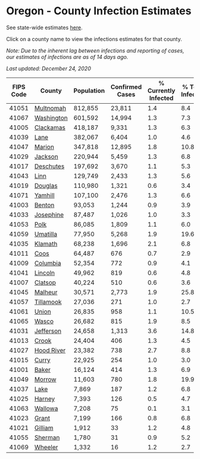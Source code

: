 # Oregon - County Infection Estimates

See state-wide estimates [here](/infections/us-or).

Click on a county name to view the infections estimates for that county.

*Note: Due to the inherent lag between infections and reporting of cases, our estimates of infections are as of 14 days ago.*

*Last updated: December 24, 2020*

|   FIPS Code |                   County |   Population |   Confirmed Cases |   % Currently Infected |   % Total Infected |
|-------------|--------------------------|--------------|-------------------|------------------------|--------------------|
|       41051 |   [Multnomah](multnomah) |      812,855 |            23,811 |                    1.4 |                8.4 |
|       41067 | [Washington](washington) |      601,592 |            14,994 |                    1.3 |                7.3 |
|       41005 |   [Clackamas](clackamas) |      418,187 |             9,331 |                    1.3 |                6.3 |
|       41039 |             [Lane](lane) |      382,067 |             6,404 |                    1.0 |                4.6 |
|       41047 |         [Marion](marion) |      347,818 |            12,895 |                    1.8 |               10.8 |
|       41029 |       [Jackson](jackson) |      220,944 |             5,459 |                    1.3 |                6.8 |
|       41017 |   [Deschutes](deschutes) |      197,692 |             3,670 |                    1.1 |                5.3 |
|       41043 |             [Linn](linn) |      129,749 |             2,433 |                    1.3 |                5.6 |
|       41019 |       [Douglas](douglas) |      110,980 |             1,321 |                    0.6 |                3.4 |
|       41071 |       [Yamhill](yamhill) |      107,100 |             2,476 |                    1.3 |                6.6 |
|       41003 |         [Benton](benton) |       93,053 |             1,244 |                    0.9 |                3.9 |
|       41033 |   [Josephine](josephine) |       87,487 |             1,026 |                    1.0 |                3.3 |
|       41053 |             [Polk](polk) |       86,085 |             1,809 |                    1.1 |                6.0 |
|       41059 |     [Umatilla](umatilla) |       77,950 |             5,268 |                    1.9 |               19.6 |
|       41035 |       [Klamath](klamath) |       68,238 |             1,696 |                    2.1 |                6.8 |
|       41011 |             [Coos](coos) |       64,487 |               676 |                    0.7 |                2.9 |
|       41009 |     [Columbia](columbia) |       52,354 |               772 |                    0.9 |                4.1 |
|       41041 |       [Lincoln](lincoln) |       49,962 |               819 |                    0.6 |                4.8 |
|       41007 |       [Clatsop](clatsop) |       40,224 |               510 |                    0.6 |                3.6 |
|       41045 |       [Malheur](malheur) |       30,571 |             2,773 |                    1.9 |               25.8 |
|       41057 |   [Tillamook](tillamook) |       27,036 |               271 |                    1.0 |                2.7 |
|       41061 |           [Union](union) |       26,835 |               958 |                    1.1 |               10.5 |
|       41065 |           [Wasco](wasco) |       26,682 |               815 |                    1.9 |                8.5 |
|       41031 |   [Jefferson](jefferson) |       24,658 |             1,313 |                    3.6 |               14.8 |
|       41013 |           [Crook](crook) |       24,404 |               406 |                    1.3 |                4.5 |
|       41027 | [Hood River](hood-river) |       23,382 |               738 |                    2.7 |                8.8 |
|       41015 |           [Curry](curry) |       22,925 |               254 |                    1.0 |                3.0 |
|       41001 |           [Baker](baker) |       16,124 |               414 |                    1.3 |                6.9 |
|       41049 |         [Morrow](morrow) |       11,603 |               780 |                    1.8 |               19.9 |
|       41037 |             [Lake](lake) |        7,869 |               187 |                    1.2 |                6.8 |
|       41025 |         [Harney](harney) |        7,393 |               126 |                    0.5 |                4.7 |
|       41063 |       [Wallowa](wallowa) |        7,208 |                75 |                    0.1 |                3.1 |
|       41023 |           [Grant](grant) |        7,199 |               166 |                    0.8 |                6.8 |
|       41021 |       [Gilliam](gilliam) |        1,912 |                33 |                    1.2 |                4.8 |
|       41055 |       [Sherman](sherman) |        1,780 |                31 |                    0.9 |                5.2 |
|       41069 |       [Wheeler](wheeler) |        1,332 |                16 |                    1.2 |                2.7 |